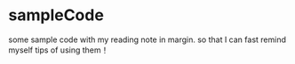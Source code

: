 # sampleCode
some sample code with my reading note in margin. so that I can fast remind myself tips of using them！ 
